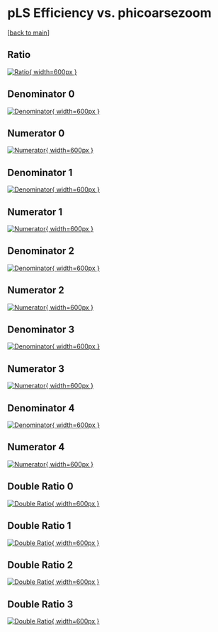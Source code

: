 # pLS Efficiency vs. phicoarsezoom

[[back to main](./)]



## Ratio

[![Ratio](../mtv/var/pLS_xtr_211_0_eff_phicoarsezoom.png){ width=600px }](../mtv/var/pLS_xtr_211_0_eff_phicoarsezoom.pdf)

## Denominator 0

[![Denominator](../mtv/den/pLS_xtr_211_0_eff_phicoarsezoom_den0.png){ width=600px }](../mtv/den/pLS_xtr_211_0_eff_phicoarsezoom_den0.pdf)

## Numerator 0

[![Numerator](../mtv/num/pLS_xtr_211_0_eff_phicoarsezoom_num0.png){ width=600px }](../mtv/num/pLS_xtr_211_0_eff_phicoarsezoom_num0.pdf)

## Denominator 1

[![Denominator](../mtv/den/pLS_xtr_211_0_eff_phicoarsezoom_den1.png){ width=600px }](../mtv/den/pLS_xtr_211_0_eff_phicoarsezoom_den1.pdf)

## Numerator 1

[![Numerator](../mtv/num/pLS_xtr_211_0_eff_phicoarsezoom_num1.png){ width=600px }](../mtv/num/pLS_xtr_211_0_eff_phicoarsezoom_num1.pdf)

## Denominator 2

[![Denominator](../mtv/den/pLS_xtr_211_0_eff_phicoarsezoom_den2.png){ width=600px }](../mtv/den/pLS_xtr_211_0_eff_phicoarsezoom_den2.pdf)

## Numerator 2

[![Numerator](../mtv/num/pLS_xtr_211_0_eff_phicoarsezoom_num2.png){ width=600px }](../mtv/num/pLS_xtr_211_0_eff_phicoarsezoom_num2.pdf)

## Denominator 3

[![Denominator](../mtv/den/pLS_xtr_211_0_eff_phicoarsezoom_den3.png){ width=600px }](../mtv/den/pLS_xtr_211_0_eff_phicoarsezoom_den3.pdf)

## Numerator 3

[![Numerator](../mtv/num/pLS_xtr_211_0_eff_phicoarsezoom_num3.png){ width=600px }](../mtv/num/pLS_xtr_211_0_eff_phicoarsezoom_num3.pdf)

## Denominator 4

[![Denominator](../mtv/den/pLS_xtr_211_0_eff_phicoarsezoom_den4.png){ width=600px }](../mtv/den/pLS_xtr_211_0_eff_phicoarsezoom_den4.pdf)

## Numerator 4

[![Numerator](../mtv/num/pLS_xtr_211_0_eff_phicoarsezoom_num4.png){ width=600px }](../mtv/num/pLS_xtr_211_0_eff_phicoarsezoom_num4.pdf)

## Double Ratio 0

[![Double Ratio](../mtv/ratio/pLS_xtr_211_0_eff_phicoarsezoom_ratio0.png){ width=600px }](../mtv/ratio/pLS_xtr_211_0_eff_phicoarsezoom_ratio0.pdf)

## Double Ratio 1

[![Double Ratio](../mtv/ratio/pLS_xtr_211_0_eff_phicoarsezoom_ratio1.png){ width=600px }](../mtv/ratio/pLS_xtr_211_0_eff_phicoarsezoom_ratio1.pdf)

## Double Ratio 2

[![Double Ratio](../mtv/ratio/pLS_xtr_211_0_eff_phicoarsezoom_ratio2.png){ width=600px }](../mtv/ratio/pLS_xtr_211_0_eff_phicoarsezoom_ratio2.pdf)

## Double Ratio 3

[![Double Ratio](../mtv/ratio/pLS_xtr_211_0_eff_phicoarsezoom_ratio3.png){ width=600px }](../mtv/ratio/pLS_xtr_211_0_eff_phicoarsezoom_ratio3.pdf)

